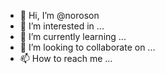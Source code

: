 - 👋 Hi, I’m @noroson
- 👀 I’m interested in ...
- 🌱 I’m currently learning ...
- 💞️ I’m looking to collaborate on ...
- 📫 How to reach me ...

<!---
noroson/noroson is a ✨ special ✨ repository because its `README.md` (this file) appears on your GitHub profile.
You can click the Preview link to take a look at your changes.
--->
